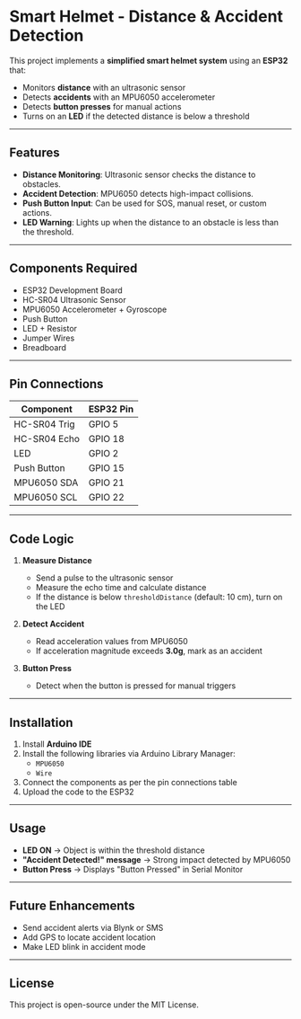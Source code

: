 # Smart Helmet - Distance & Accident Detection

This project implements a **simplified smart helmet system** using an **ESP32** that:
- Monitors **distance** with an ultrasonic sensor
- Detects **accidents** with an MPU6050 accelerometer
- Detects **button presses** for manual actions
- Turns on an **LED** if the detected distance is below a threshold

---

## Features
- **Distance Monitoring**: Ultrasonic sensor checks the distance to obstacles.
- **Accident Detection**: MPU6050 detects high-impact collisions.
- **Push Button Input**: Can be used for SOS, manual reset, or custom actions.
- **LED Warning**: Lights up when the distance to an obstacle is less than the threshold.

---

## Components Required
- ESP32 Development Board
- HC-SR04 Ultrasonic Sensor
- MPU6050 Accelerometer + Gyroscope
- Push Button
- LED + Resistor
- Jumper Wires
- Breadboard

---

## Pin Connections

| Component      | ESP32 Pin |
|----------------|-----------|
| HC-SR04 Trig   | GPIO 5    |
| HC-SR04 Echo   | GPIO 18   |
| LED            | GPIO 2    |
| Push Button    | GPIO 15   |
| MPU6050 SDA    | GPIO 21   |
| MPU6050 SCL    | GPIO 22   |

---

## Code Logic

1. **Measure Distance**
   - Send a pulse to the ultrasonic sensor
   - Measure the echo time and calculate distance
   - If the distance is below `thresholdDistance` (default: 10 cm), turn on the LED

2. **Detect Accident**
   - Read acceleration values from MPU6050
   - If acceleration magnitude exceeds **3.0g**, mark as an accident

3. **Button Press**
   - Detect when the button is pressed for manual triggers

---

## Installation
1. Install **Arduino IDE**
2. Install the following libraries via Arduino Library Manager:
   - `MPU6050`
   - `Wire`
3. Connect the components as per the pin connections table
4. Upload the code to the ESP32

---

## Usage
- **LED ON** → Object is within the threshold distance
- **"Accident Detected!" message** → Strong impact detected by MPU6050
- **Button Press** → Displays "Button Pressed" in Serial Monitor

---

## Future Enhancements
- Send accident alerts via Blynk or SMS
- Add GPS to locate accident location
- Make LED blink in accident mode

---

## License
This project is open-source under the MIT License.
